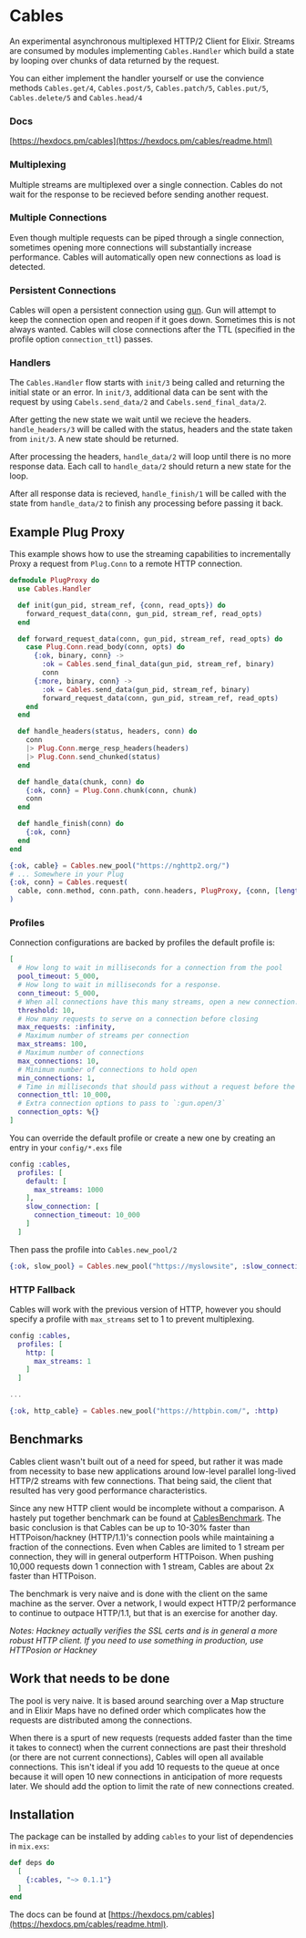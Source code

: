 # Cables

An experimental asynchronous multiplexed HTTP/2 Client for Elixir. Streams are consumed by
modules implementing `Cables.Handler` which build a state by looping over chunks
of data returned by the request.

You can either implement the handler yourself or use the convience methods
`Cables.get/4`, `Cables.post/5`, `Cables.patch/5`, `Cables.put/5`,
`Cables.delete/5` and `Cables.head/4`

### Docs

[https://hexdocs.pm/cables](https://hexdocs.pm/cables/readme.html)

### Multiplexing

Multiple streams are multiplexed over a single connection. Cables do not wait
for the response to be recieved before sending another request.

### Multiple Connections

Even though multiple requests can be piped through a single connection, sometimes
opening more connections will substantially increase performance. Cables will automatically open new connections as load is detected.

### Persistent Connections

Cables will open a persistent connection using [gun](https://github.com/ninenines/gun).
Gun will attempt to keep the connection open and reopen if it goes down. Sometimes this is not always wanted. Cables will close connections after the TTL (specified in the profile option `connection_ttl`) passes.

### Handlers

The `Cables.Handler` flow starts with `init/3` being called and returning the initial state or an error. In `init/3`,
additional data can be sent with the request by using `Cabels.send_data/2` and `Cabels.send_final_data/2`.

After getting the new state we wait until we recieve the headers. `handle_headers/3` will be called with the
status, headers and the state taken from `init/3`. A new state should be returned.

After processing the headers, `handle_data/2` will loop until there is no more response data. Each call to `handle_data/2` should return a new state for the loop.

After all response data is recieved, `handle_finish/1` will be called with the state from `handle_data/2` to finish any processing before passing it back.


## Example Plug Proxy

This example shows how to use the streaming capabilities to incrementally Proxy a request from `Plug.Conn` to a remote HTTP connection.

```elixir
defmodule PlugProxy do
  use Cables.Handler

  def init(gun_pid, stream_ref, {conn, read_opts}) do
    forward_request_data(conn, gun_pid, stream_ref, read_opts)
  end

  def forward_request_data(conn, gun_pid, stream_ref, read_opts) do
    case Plug.Conn.read_body(conn, opts) do
      {:ok, binary, conn} ->
        :ok = Cables.send_final_data(gun_pid, stream_ref, binary)
        conn
      {:more, binary, conn} ->
        :ok = Cables.send_data(gun_pid, stream_ref, binary)
        forward_request_data(conn, gun_pid, stream_ref, read_opts)
    end
  end

  def handle_headers(status, headers, conn) do
    conn
    |> Plug.Conn.merge_resp_headers(headers)
    |> Plug.Conn.send_chunked(status)
  end

  def handle_data(chunk, conn) do
    {:ok, conn} = Plug.Conn.chunk(conn, chunk)
    conn
  end

  def handle_finish(conn) do
    {:ok, conn}
  end
end

{:ok, cable} = Cables.new_pool("https://nghttp2.org/")
# ... Somewhere in your Plug
{:ok, conn} = Cables.request(
  cable, conn.method, conn.path, conn.headers, PlugProxy, {conn, [length: 1024, read_length: 1024]}
)
```

### Profiles

Connection configurations are backed by profiles the default profile is:

```elixir
[
  # How long to wait in milliseconds for a connection from the pool
  pool_timeout: 5_000,
  # How long to wait in milliseconds for a response.
  conn_timeout: 5_000,
  # When all connections have this many streams, open a new connection.
  threshold: 10,
  # How many requests to serve on a connection before closing
  max_requests: :infinity,
  # Maximum number of streams per connection
  max_streams: 100,
  # Maximum number of connections
  max_connections: 10,
  # Minimum number of connections to hold open
  min_connections: 1,
  # Time in milliseconds that should pass without a request before the connection is closed
  connection_ttl: 10_000,
  # Extra connection options to pass to `:gun.open/3`
  connection_opts: %{}
]
```

You can override the default profile or create a new one by creating an entry in your `config/*.exs` file

```elixir
config :cables,
  profiles: [
    default: [
      max_streams: 1000
    ],
    slow_connection: [
      connection_timeout: 10_000
    ]
  ]
```

Then pass the profile into `Cables.new_pool/2`

```elixir
{:ok, slow_pool} = Cables.new_pool("https://myslowsite", :slow_connection)
```

### HTTP Fallback
Cables will work with the previous version of HTTP, however you should specify a
profile with `max_streams` set to 1 to prevent multiplexing.

```elixir
config :cables,
  profiles: [
    http: [
      max_streams: 1
    ]
  ]

...

{:ok, http_cable} = Cables.new_pool("https://httpbin.com/", :http)
```

## Benchmarks

Cables client wasn't built out of a need for speed, but rather it was made from necessity to base new applications around low-level parallel long-lived HTTP/2 streams with few connections. That being said, the client that resulted has very good performance characteristics.

Since any new HTTP client would be incomplete without a comparison. A hastely put together benchmark can be found at [CablesBenchmark](http://github.com/hansonkd/cables_benchmark). The basic conclusion is that Cables can be up to 10-30% faster than HTTPoison/hackney (HTTP/1.1)'s connection pools while maintaining a fraction of the connections. Even when Cables are limited to 1 stream per connection, they will in general outperform HTTPoison. When pushing 10,000 requests down 1 connection with 1 stream, Cables are about 2x faster than HTTPoison.

The benchmark is very naive and is done with the client on the same machine as the server. Over a network, I would expect HTTP/2 performance to continue to outpace HTTP/1.1, but that is an exercise for another day.

*Notes: Hackney actually verifies the SSL certs and is in general a more robust HTTP client. If you need to use something in production, use HTTPosion or Hackney*

## Work that needs to be done

The pool is very naive. It is based around searching over a Map structure and in Elixir Maps have no defined order which complicates how the requests are distributed among the connections.

When there is a spurt of new requests (requests added faster than the time it takes to connect) when the current connections are past their threshold (or there are not current connections), Cables will open all available connections. This isn't ideal if you add 10 requests to the queue at once because it will open 10 new connections in anticipation of more requests later. We should add the option to limit the rate of new connections created.

## Installation

The package can be installed by adding `cables` to your list of dependencies in `mix.exs`:

```elixir
def deps do
  [
    {:cables, "~> 0.1.1"}
  ]
end
```

The docs can be found at [https://hexdocs.pm/cables](https://hexdocs.pm/cables/readme.html).
